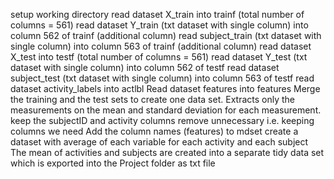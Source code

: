 setup working directory 
read dataset X_train into trainf (total number of columns = 561) 
read dataset Y_train (txt dataset with single column) into column 562 of trainf (additional column) 
read subject_train (txt dataset with single column) into column 563 of trainf (additional column) 
read dataset X_test into testf (total number of columns = 561) 
read dataset Y_test (txt dataset with single column) into column 562 of testf 
read dataset subject_test (txt dataset with single column) into column 563 of testf 
read dataset activity_labels into actlbl 
Read dataset features into features Merge the training and the test sets to create one data set.
Extracts only the measurements on the mean and standard deviation for each measurement. 
keep the subjectID and activity columns remove unnecessary i.e. keeping columns we need Add the column names (features) to mdset create a dataset with average of each variable for each activity and each subject
The mean of activities and subjects are created into a separate tidy data set which is exported into the Project folder as txt file
